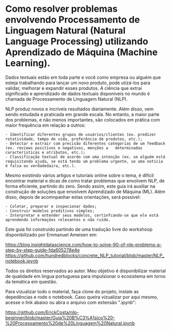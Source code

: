 # Como resolver problemas envolvendo Processamento de Linguagem Natural (Natural Language Processing) utilizando Aprendizado de Máquina (Machine Learning).

Dados textuais estão em toda parte e você como empresa ou alguém que esteja trabalhando para lançar um novo produto, pode utizá-los para validar, melhorar e expandir esses produtos. A ciência que extrai significado e aprendizado de dados textuais disponíveis no mundo é chamada de Processamento de Linguagem Natural (NLP).

NLP produz novos e incríveis resultados diariamente. Além disso, vem sendo estudada e praticada em grande escala. No entanto, a maior parte dos problemas, e não menos importantes, são colocados em prática com maior frequência em relação a outros:

    - Identificar diferentes grupos de usuários/clientes (ex. predizer rotatividade, tempo de vida, preferência de produtos, etc.);
    - Detectar e extrair com precisão diferentes categorias de um feedback (ex. reviews positivos e negativos, menções a   determinadas características e atributos, etc.);
    - Classificação textual de acordo com uma intenção (ex. se alguém está requisitando ajuda, se está tendo um problema urgente, se uma notícia é falsa ou verdadedaira, etc.).
    
Mesmo existindo vários artigos e tutoriais online sobre o tema, é difícil encontrar material e dicas de como tratar problemas que envolvem NLP, de forma eficiente, partindo do zero. Sendo assim, este guia irá auxiliar na construção de soluções que envolvem Aprendizado de Máquina (ML). Além disso, depois de acomnpanhar estas orientações, será possível:

    - Coletar, preparar e inspecionar dados;
    - Construir modelos preditivos simples;
    - Interpretar e entender seus modelos, certinfcando-se que ele está aprendendo informações relevantes e não ruído.

Este guia foi construido partindo de uma tradução livre do workshoop disponibilizado por Emmanuel Ameisen em:

https://blog.insightdatascience.com/how-to-solve-90-of-nlp-problems-a-step-by-step-guide-fda605278e4e
https://github.com/hundredblocks/concrete_NLP_tutorial/blob/master/NLP_notebook.ipynb

Todos os direitos reservados ao autor. Meu objetivo é disponibilizar material de qualidade em lingua portuguesa para impulsionar o ecosistema em torno da temática em questão.

Para vizualizar todo o material, faça clone do projeto, instale as depedências e rode o notebook. Caso queira vizualizar por aqui mesmo, acesse o link abaixo ou abra o arquivo com extensão ".ipynb":

https://github.com/ErickCosta/nlp-beginner/blob/master/Guia%20B%C3%A1sico%20-%20Processamento%20de%20Linguagem%20Natural.ipynb

